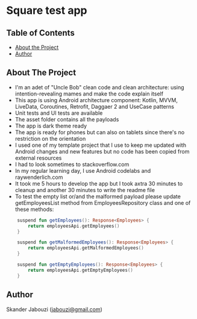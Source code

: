 # Square test app

<!-- TABLE OF CONTENTS -->
## Table of Contents

* [About the Project](#about-the-project)
* [Author](#author)


<!-- ABOUT THE PROJECT -->
## About The Project

* I'm an adet of "Uncle Bob" clean code and clean architecture: using intention-revealing mames and make the code explain itself
* This app is using Android architecture component: Kotlin, MVVM, LiveData, Coroutines, Retrofit, Daggaer 2 and UseCase patterns
* Unit tests and UI tests are available
* The asset folder contains all the payloads
* The app is dark theme ready
* The app is ready for phones but can also on tablets since there's no restriction on the orientation
* I used one of my template project that I use to keep me updated with Android changes and new features but no code has been copied from external resources
* I had to look sometimes to stackoverflow.com
* In my regular learning day, I use Android codelabs and raywenderlich.com
* It took me 5 hours to develop the app but I took axtra 30 minutes to cleanup and another 30 minutes to write the readme file
* To test the empty list or/and the malformed payload please update getEmployeesList method from EmployeesRepository class and one of these methods:
```kotlin
    suspend fun getEmployees(): Response<Employees> {
        return employeesApi.getEmployees()
    }

    suspend fun getMalformedEmployees(): Response<Employees> {
        return employeesApi.getMalformedEmployees()
    }

    suspend fun getEmptyEmployees(): Response<Employees> {
        return employeesApi.getEmptyEmployees()
    }
```

<!-- CONTACT -->
## Author

Skander Jabouzi (jabouzi@gmail.com)


